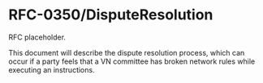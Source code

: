 # RFC-0350/DisputeResolution

RFC placeholder.

This document will describe the dispute resolution process, which can occur if a party feels that a VN committee has
broken network rules while executing an instructions.